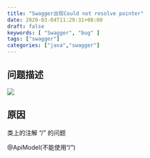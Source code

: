 ```yaml
---
title: "Swagger出现Could not resolve pointer"
date: 2020-03-04T11:29:31+08:00
draft: false
keywords: [ "Swagger", "bug" ]
tags: ["swagger"]
categories: ["java","swagger"]
---
```


## 问题描述

![](https://cdn.jsdelivr.net/gh/uyaba/pic-cloud/img/20200304113107.png)

## 原因

类上的注解 “/” 的问题

@ApiModel(不能使用“/”)

